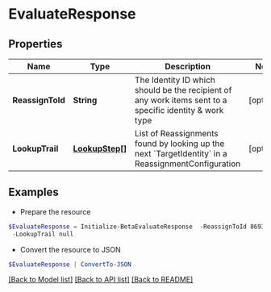 # EvaluateResponse
## Properties

Name | Type | Description | Notes
------------ | ------------- | ------------- | -------------
**ReassignToId** | **String** | The Identity ID which should be the recipient of any work items sent to a specific identity &amp; work type | [optional] 
**LookupTrail** | [**LookupStep[]**](LookupStep.md) | List of Reassignments found by looking up the next &#x60;TargetIdentity&#x60; in a ReassignmentConfiguration | [optional] 

## Examples

- Prepare the resource
```powershell
$EvaluateResponse = Initialize-BetaEvaluateResponse  -ReassignToId 869320b6b6f34a169b6178b1a865e66f `
 -LookupTrail null
```

- Convert the resource to JSON
```powershell
$EvaluateResponse | ConvertTo-JSON
```

[[Back to Model list]](../README.md#documentation-for-models) [[Back to API list]](../README.md#documentation-for-api-endpoints) [[Back to README]](../README.md)

